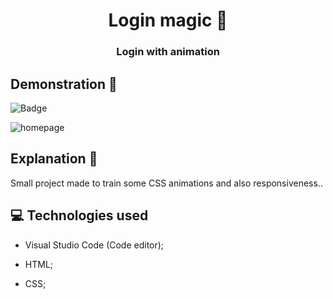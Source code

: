 <h1 align = 'center'> Login magic 📲 </h1>
 <h3 align = 'center'> Login with animation </h3>
 
 ## Demonstration 👀 
 
  ![Badge](https://img.shields.io/static/v1?label=DEV&message=Tamila&color=eed065&style=flat&logo=)
 
 ![homepage](https://github.com/TamilaCambe/Login-Magic/blob/main/assets/Design%20sem%20nome%20(6).gif)
 
 ## Explanation 📑
 
 <p> Small project made to train some CSS animations and also responsiveness.. <p>
 
 ## 💻 Technologies used

 * Visual Studio Code (Code editor);

* HTML;

* CSS;

